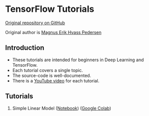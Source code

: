 # TensorFlow Tutorials

[Original repository on GitHub](https://github.com/Hvass-Labs/TensorFlow-Tutorials)

Original author is [Magnus Erik Hvass Pedersen](http://www.hvass-labs.org)

## Introduction

* These tutorials are intended for beginners in Deep Learning and TensorFlow.
* Each tutorial covers a single topic.
* The source-code is well-documented.
* There is a [YouTube video](https://www.youtube.com/playlist?list=PL9Hr9sNUjfsmEu1ZniY0XpHSzl5uihcXZ) for each tutorial.

## Tutorials

1. Simple Linear Model
([Notebook](https://github.com/Hvass-Labs/TensorFlow-Tutorials/blob/master/01_Simple_Linear_Model.ipynb))
([Google Colab](https://colab.research.google.com/github/Hvass-Labs/TensorFlow-Tutorials/blob/master/01_Simple_Linear_Model.ipynb))

